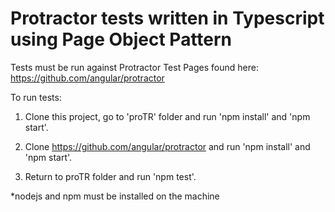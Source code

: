 # Protractor tests written in Typescript using Page Object Pattern
Tests must be run against Protractor Test Pages found here: https://github.com/angular/protractor

To run tests:

1. Clone this project, go to 'proTR' folder and run 'npm install' and 'npm start'. 

2. Clone https://github.com/angular/protractor and run 'npm install' and 'npm start'.

3. Return to proTR folder and run 'npm test'.


*nodejs and npm must be installed on the machine
